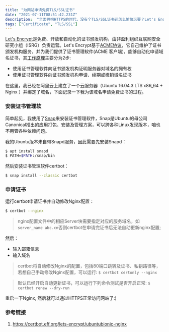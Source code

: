```yaml
---
title: "为网站申请免费TLS/SSL证书"
date: "2021-07-11T08:51:42.231Z"
description:  "全面拥抱HTTPS的时代，没有个TLS/SSL证书还怎么愉快玩耍？Let's Encrypt为我们提供了免费的证书申请/撤销等管理服务及工具，简直不要太便利"
tags: ["Certificate", "TLS/SSL"]
---
```


[Let's Encrypt](https://letsencrypt.org)是免费、开放和自动化的证书颁发机构，由非盈利组织互联网安全研究小组（ISRG）负责运营。Let's Encrypt基于[ACME协议](https://tools.ietf.org/html/rfc8555)，它自己维护了证书颁发机构服务，并为我们提供了证书管理软件(ACME 客户端)，能够自动化申请域名证书，其[工作原理](https://letsencrypt.org/zh-cn/how-it-works/)主要分为2步:
-  使用证书管理软件向证书颁发机构证明服务器对域名的拥有权
-  使用证书管理软件向证书颁发机构申请、续期或撤销域名证书

在这里，我已经在阿里云上建立了一个云服务器（Ubuntu 16.04.3 LTS x86_64 + Nginx ）并绑定了域名，下面记录一下我为该域名申请免费证书的过程。

### 安装证书管理软

简单起见，我使用了[Snap](https://Snapcraft.io/docs/getting-started)来安装证书管理软件，Snap是Ubuntu的母公司Canonical推出的应用打包、安装及管理方案，可以跨各种Linux发现版本，咱也不用管各种依赖问题。

我的Ubuntu版本未自带Snapd服务，因此需要先安装Snapd：
```bash
$ apt install snapd
$ PATH=$PATH:/snap/bin
```

然后安装证书管理软件certbot：
```bash
$ snap install --classic certbot
```

### 申请证书
运行certbot申请证书并自动修改Nginx配置：
```bash
$ certbot --nginx
```

> nginx配置文件中的相应Server块需要指定对应的服务域名，如`server_name abc.cn`否则certbot在申请完证书后无法自动更新nginx配置; 

然后：
- 输入邮箱信息
- 输入域名

> certbot将自动修改Nginx的配置，包括80端口跳转及证书、私钥路径等，若想自己手动修改Nginx配置，可以运行:
> `$ certbot certonly --nginx`

> 默认已经开启自动更新证书，可以运行下列命令测试是否开启正常:
> `$ certbot renew --dry-run`

重启一下Nginx, 然后就可以通过HTTPS正常访问网站了:) 

### 参考链接
1. https://certbot.eff.org/lets-encrypt/ubuntubionic-nginx